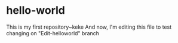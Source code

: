 # hello-world
This is my first repository~keke
And now, I'm editing this file to test changing on "Edit-helloworld" branch
